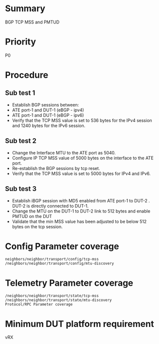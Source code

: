 # Summary
BGP TCP MSS and PMTUD
# Priority
P0
# Procedure
## Sub test 1
* Establish BGP sessions between:
* ATE port-1 and DUT-1 (eBGP - ipv4)
* ATE port-1 and DUT-1 (eBGP - ipv6)
* Verify that the TCP MSS value is set to 536 bytes for the IPv4 session and 1240 bytes for the IPv6 session.
## Sub test 2
* Change the Interface MTU to the ATE port as 5040.
* Configure IP TCP MSS value of 5000 bytes on the interface to the ATE port.
* Re-establish the BGP sessions by tcp reset.
* Verify that the TCP MSS value is set to 5000 bytes for IPv4 and IPv6.
## Sub test 3
* Establish iBGP session with MD5 enabled from ATE port-1 to DUT-2 . DUT-2 is directly connected to DUT-1.
* Change the MTU on the DUT-1 to DUT-2 link to 512 bytes and enable PMTUD on the DUT
* Validate that the min MSS value has been adjusted to be below 512 bytes  on the tcp session.

# Config Parameter coverage
```
neighbors/neighbor/transport/config/tcp-mss
/neighbors/neighbor/transport/config/mtu-discovery
```

# Telemetry Parameter coverage
```
/neighbors/neighbor/transport/state/tcp-mss
/neighbors/neighbor/transport/state/mtu-discovery
Protocol/RPC Parameter coverage
```

# Minimum DUT platform requirement
vRX
